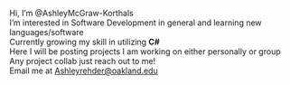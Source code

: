 Hi, I’m @AshleyMcGraw-Korthals<br>
I’m interested in Software Development in general and learning new languages/software<br>
Currently growing my skill in utilizing <b>C#</b><br>
Here I will be posting projects I am working on either personally or group<br>
Any project collab just reach out to me!<br>
Email me at Ashleyrehder@oakland.edu<br>

<!---
AshleyMcGraw-Korthals/AshleyMcGraw-Korthals is a ✨ special ✨ repository because its `README.md` (this file) appears on your GitHub profile.
You can click the Preview link to take a look at your changes.
--->
